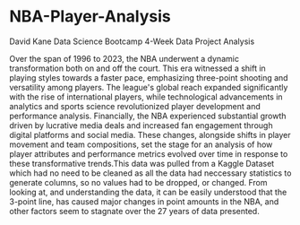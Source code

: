 # NBA-Player-Analysis
David Kane Data Science Bootcamp 4-Week Data Project Analysis

Over the span of 1996 to 2023, the NBA underwent a dynamic transformation both on and off the court. This era witnessed a shift in playing styles towards a faster pace, emphasizing three-point shooting and versatility among players.  The league's global reach expanded significantly with the rise of international players, while technological advancements in analytics and sports science revolutionized player development and performance analysis. Financially, the NBA experienced substantial growth driven by lucrative media deals and increased fan engagement through digital platforms and social media. These changes, alongside shifts in player movement and team compositions, set the stage for an analysis of how player attributes and performance metrics evolved over time in response to these transformative trends.This data was pulled from a Kaggle Dataset which had no need to be cleaned as all the data had neccessary statistics to generate columns, so no values had to be dropped, or changed. From looking at, and understanding the data, it can be easily understood that the 3-point line, has caused major changes in point amounts in the NBA, and other factors seem to stagnate over the 27 years of data presented.
